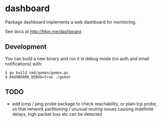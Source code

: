 # dashboard

Package dashboard implements a web dashboard for monitoring.

See docs at http://hkjn.me/dashboard.

## Development

You can build a new binary and run it in debug mode (no auth and email
notifications) with:

```
$ go build cmd/gomon/gomon.go
$ DASHBOARD_DEBUG=true ./gomon
```

## TODO

- add icmp / ping probe package to check reachability, or
  plain tcp probe, so that network partitioning / unusual
  routing issues causing indefinite delays, high packet
  loss etc can be detected
